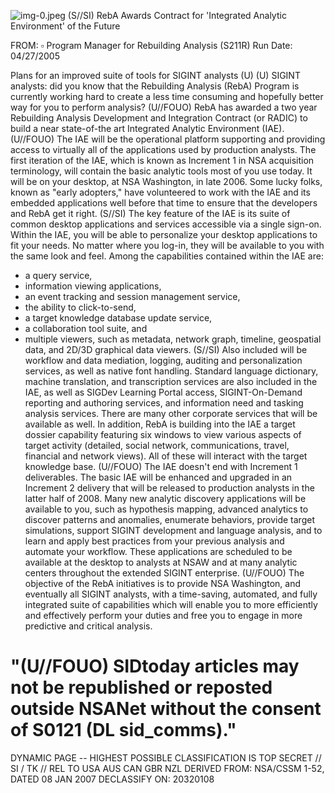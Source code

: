 ![img-0.jpeg](img-0.jpeg)
(S//SI) RebA Awards Contract for 'Integrated Analytic Environment' of the Future

FROM: $\square$
Program Manager for Rebuilding Analysis (S211R)
Run Date: 04/27/2005

Plans for an improved suite of tools for SIGINT analysts (U)
(U) SIGINT analysts: did you know that the Rebuilding Analysis (RebA) Program is currently working hard to create a less time consuming and hopefully better way for you to perform analysis?
(U//FOUO) RebA has awarded a two year Rebuilding Analysis Development and Integration Contract (or RADIC) to build a near state-of-the art Integrated Analytic Environment (IAE).
(U//FOUO) The IAE will be the operational platform supporting and providing access to virtually all of the applications used by production analysts. The first iteration of the IAE, which is known as Increment 1 in NSA acquisition terminology, will contain the basic analytic tools most of you use today. It will be on your desktop, at NSA Washington, in late 2006. Some lucky folks, known as "early adopters," have volunteered to work with the IAE and its embedded applications well before that time to ensure that the developers and RebA get it right.
(S//SI) The key feature of the IAE is its suite of common desktop applications and services accessible via a single sign-on. Within the IAE, you will be able to personalize your desktop applications to fit your needs. No matter where you log-in, they will be available to you with the same look and feel. Among the capabilities contained within the IAE are:

- a query service,
- information viewing applications,
- an event tracking and session management service,
- the ability to click-to-send,
- a target knowledge database update service,
- a collaboration tool suite, and
- multiple viewers, such as metadata, network graph, timeline, geospatial data, and 2D/3D graphical data viewers.
(S//SI) Also included will be workflow and data mediation, logging, auditing and personalization services, as well as native font handling. Standard language dictionary, machine translation, and transcription services are also included in the IAE, as well as SIGDev Learning Portal access, SIGINT-On-Demand reporting and authoring services, and information need and tasking analysis services. There are many other corporate services that will be available as well. In addition, RebA is building into the IAE a target dossier capability featuring six windows to view various aspects of target activity (detailed, social network, communications, travel, financial and network views). All of these will interact with the target knowledge base.
(U//FOUO) The IAE doesn't end with Increment 1 deliverables. The basic IAE will be enhanced and upgraded in an Increment 2 delivery that will be released to production analysts in the latter half of 2008. Many new analytic discovery applications will be available to you, such as hypothesis mapping, advanced analytics to discover patterns and anomalies, enumerate behaviors, provide target simulations, support SIGINT development and language analysis, and to learn and apply best practices from your previous analysis and automate your workflow. These applications are scheduled to be available at the desktop to analysts at NSAW and at many analytic centers throughout the extended SIGINT enterprise.
(U//FOUO) The objective of the RebA initiatives is to provide NSA Washington, and eventually all SIGINT analysts, with a time-saving, automated, and fully integrated suite of capabilities which
will enable you to more efficiently and effectively perform your duties and free you to engage in more predictive and critical analysis.

# "(U//FOUO) SIDtoday articles may not be republished or reposted outside NSANet without the consent of S0121 (DL sid_comms)." 

DYNAMIC PAGE -- HIGHEST POSSIBLE CLASSIFICATION IS TOP SECRET // SI / TK // REL TO USA AUS CAN GBR NZL DERIVED FROM: NSA/CSSM 1-52, DATED 08 JAN 2007 DECLASSIFY ON: 20320108
